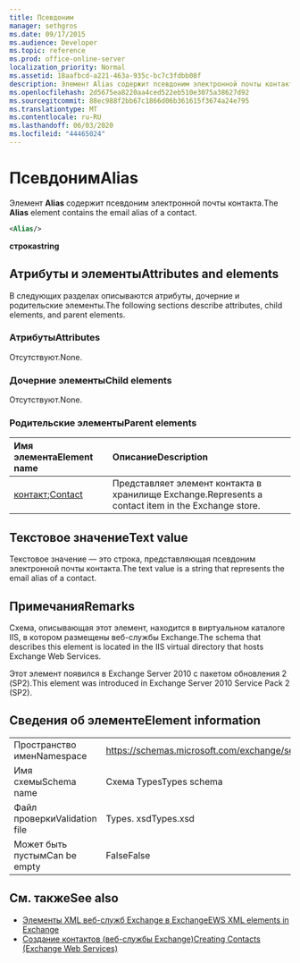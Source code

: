 ```yaml
---
title: Псевдоним
manager: sethgros
ms.date: 09/17/2015
ms.audience: Developer
ms.topic: reference
ms.prod: office-online-server
localization_priority: Normal
ms.assetid: 18aafbcd-a221-463a-935c-bc7c3fdbb08f
description: Элемент Alias содержит псевдоним электронной почты контакта.
ms.openlocfilehash: 2d5675ea8220aa4ced522eb510e3075a38627d92
ms.sourcegitcommit: 88ec988f2bb67c1866d06b361615f3674a24e795
ms.translationtype: MT
ms.contentlocale: ru-RU
ms.lasthandoff: 06/03/2020
ms.locfileid: "44465024"
---
```

# <a name="alias"></a><span data-ttu-id="24bc5-103">Псевдоним</span><span class="sxs-lookup"><span data-stu-id="24bc5-103">Alias</span></span>

<span data-ttu-id="24bc5-104">Элемент **Alias** содержит псевдоним электронной почты контакта.</span><span class="sxs-lookup"><span data-stu-id="24bc5-104">The **Alias** element contains the email alias of a contact.</span></span> 
  
```XML
<Alias/>
```

 <span data-ttu-id="24bc5-105">**строка**</span><span class="sxs-lookup"><span data-stu-id="24bc5-105">**string**</span></span>
## <a name="attributes-and-elements"></a><span data-ttu-id="24bc5-106">Атрибуты и элементы</span><span class="sxs-lookup"><span data-stu-id="24bc5-106">Attributes and elements</span></span>

<span data-ttu-id="24bc5-107">В следующих разделах описываются атрибуты, дочерние и родительские элементы.</span><span class="sxs-lookup"><span data-stu-id="24bc5-107">The following sections describe attributes, child elements, and parent elements.</span></span>
  
### <a name="attributes"></a><span data-ttu-id="24bc5-108">Атрибуты</span><span class="sxs-lookup"><span data-stu-id="24bc5-108">Attributes</span></span>

<span data-ttu-id="24bc5-109">Отсутствуют.</span><span class="sxs-lookup"><span data-stu-id="24bc5-109">None.</span></span>
  
### <a name="child-elements"></a><span data-ttu-id="24bc5-110">Дочерние элементы</span><span class="sxs-lookup"><span data-stu-id="24bc5-110">Child elements</span></span>

<span data-ttu-id="24bc5-111">Отсутствуют.</span><span class="sxs-lookup"><span data-stu-id="24bc5-111">None.</span></span>
  
### <a name="parent-elements"></a><span data-ttu-id="24bc5-112">Родительские элементы</span><span class="sxs-lookup"><span data-stu-id="24bc5-112">Parent elements</span></span>

|<span data-ttu-id="24bc5-113">**Имя элемента**</span><span class="sxs-lookup"><span data-stu-id="24bc5-113">**Element name**</span></span>|<span data-ttu-id="24bc5-114">**Описание**</span><span class="sxs-lookup"><span data-stu-id="24bc5-114">**Description**</span></span>|
|:-----|:-----|
|<span data-ttu-id="24bc5-115">[контакт](contact.md);</span><span class="sxs-lookup"><span data-stu-id="24bc5-115">[Contact](contact.md)</span></span> <br/> |<span data-ttu-id="24bc5-116">Представляет элемент контакта в хранилище Exchange.</span><span class="sxs-lookup"><span data-stu-id="24bc5-116">Represents a contact item in the Exchange store.</span></span>  <br/> |
   
## <a name="text-value"></a><span data-ttu-id="24bc5-117">Текстовое значение</span><span class="sxs-lookup"><span data-stu-id="24bc5-117">Text value</span></span>

<span data-ttu-id="24bc5-118">Текстовое значение — это строка, представляющая псевдоним электронной почты контакта.</span><span class="sxs-lookup"><span data-stu-id="24bc5-118">The text value is a string that represents the email alias of a contact.</span></span>
  
## <a name="remarks"></a><span data-ttu-id="24bc5-119">Примечания</span><span class="sxs-lookup"><span data-stu-id="24bc5-119">Remarks</span></span>

<span data-ttu-id="24bc5-120">Схема, описывающая этот элемент, находится в виртуальном каталоге IIS, в котором размещены веб-службы Exchange.</span><span class="sxs-lookup"><span data-stu-id="24bc5-120">The schema that describes this element is located in the IIS virtual directory that hosts Exchange Web Services.</span></span>
  
<span data-ttu-id="24bc5-121">Этот элемент появился в Exchange Server 2010 с пакетом обновления 2 (SP2).</span><span class="sxs-lookup"><span data-stu-id="24bc5-121">This element was introduced in Exchange Server 2010 Service Pack 2 (SP2).</span></span>
  
## <a name="element-information"></a><span data-ttu-id="24bc5-122">Сведения об элементе</span><span class="sxs-lookup"><span data-stu-id="24bc5-122">Element information</span></span>

|||
|:-----|:-----|
|<span data-ttu-id="24bc5-123">Пространство имен</span><span class="sxs-lookup"><span data-stu-id="24bc5-123">Namespace</span></span>  <br/> |https://schemas.microsoft.com/exchange/services/2006/types  <br/> |
|<span data-ttu-id="24bc5-124">Имя схемы</span><span class="sxs-lookup"><span data-stu-id="24bc5-124">Schema name</span></span>  <br/> |<span data-ttu-id="24bc5-125">Схема Types</span><span class="sxs-lookup"><span data-stu-id="24bc5-125">Types schema</span></span>  <br/> |
|<span data-ttu-id="24bc5-126">Файл проверки</span><span class="sxs-lookup"><span data-stu-id="24bc5-126">Validation file</span></span>  <br/> |<span data-ttu-id="24bc5-127">Types. xsd</span><span class="sxs-lookup"><span data-stu-id="24bc5-127">Types.xsd</span></span>  <br/> |
|<span data-ttu-id="24bc5-128">Может быть пустым</span><span class="sxs-lookup"><span data-stu-id="24bc5-128">Can be empty</span></span>  <br/> |<span data-ttu-id="24bc5-129">False</span><span class="sxs-lookup"><span data-stu-id="24bc5-129">False</span></span>  <br/> |
   
## <a name="see-also"></a><span data-ttu-id="24bc5-130">См. также</span><span class="sxs-lookup"><span data-stu-id="24bc5-130">See also</span></span>

- [<span data-ttu-id="24bc5-131">Элементы XML веб-служб Exchange в Exchange</span><span class="sxs-lookup"><span data-stu-id="24bc5-131">EWS XML elements in Exchange</span></span>](ews-xml-elements-in-exchange.md)
- [<span data-ttu-id="24bc5-132">Создание контактов (веб-службы Exchange)</span><span class="sxs-lookup"><span data-stu-id="24bc5-132">Creating Contacts (Exchange Web Services)</span></span>](https://msdn.microsoft.com/library/4845917e-70d1-481c-bbd7-011ec6571789%28Office.15%29.aspx)

